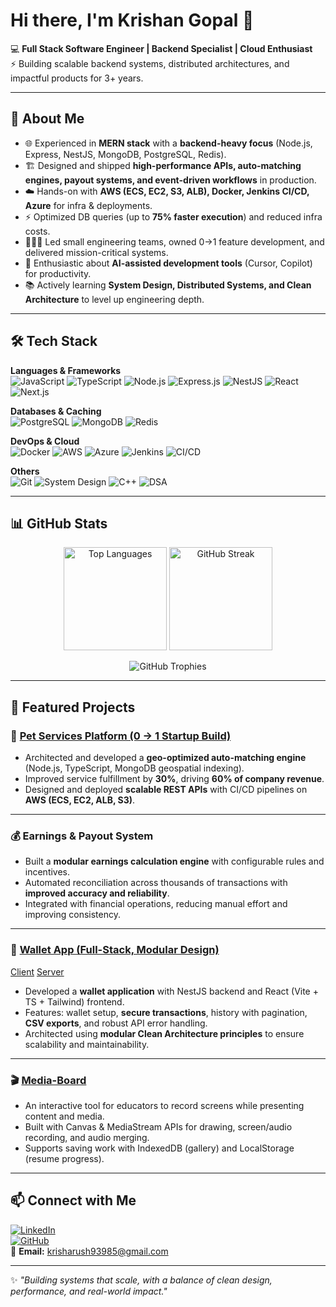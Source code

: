 # Hi there, I'm Krishan Gopal 👋  

💻 **Full Stack Software Engineer | Backend Specialist | Cloud Enthusiast**  
⚡ Building scalable backend systems, distributed architectures, and impactful products for 3+ years.  

---

## 🚀 About Me  

- 🌐 Experienced in **MERN stack** with a **backend-heavy focus** (Node.js, Express, NestJS, MongoDB, PostgreSQL, Redis).  
- 🏗️ Designed and shipped **high-performance APIs, auto-matching engines, payout systems, and event-driven workflows** in production.  
- ☁️ Hands-on with **AWS (ECS, EC2, S3, ALB), Docker, Jenkins CI/CD, Azure** for infra & deployments.  
- ⚡ Optimized DB queries (up to **75% faster execution**) and reduced infra costs.  
- 🧑‍🤝‍🧑 Led small engineering teams, owned 0→1 feature development, and delivered mission-critical systems.  
- 🤖 Enthusiastic about **AI-assisted development tools** (Cursor, Copilot) for productivity.  
- 📚 Actively learning **System Design, Distributed Systems, and Clean Architecture** to level up engineering depth.  

---

## 🛠️ Tech Stack  

**Languages & Frameworks**  
![JavaScript](https://img.shields.io/badge/JavaScript-FFD700?style=for-the-badge&logo=javascript&logoColor=black)
![TypeScript](https://img.shields.io/badge/TypeScript-3178C6?style=for-the-badge&logo=typescript&logoColor=white)
![Node.js](https://img.shields.io/badge/Node.js-43853D?style=for-the-badge&logo=node.js&logoColor=white)
![Express.js](https://img.shields.io/badge/Express.js-000000?style=for-the-badge&logo=express&logoColor=white)
![NestJS](https://img.shields.io/badge/NestJS-E0234E?style=for-the-badge&logo=nestjs&logoColor=white)
![React](https://img.shields.io/badge/React-61DBFB?style=for-the-badge&logo=react&logoColor=black)
![Next.js](https://img.shields.io/badge/Next.js-000000?style=for-the-badge&logo=next.js&logoColor=white)

**Databases & Caching**  
![PostgreSQL](https://img.shields.io/badge/PostgreSQL-316192?style=for-the-badge&logo=postgresql&logoColor=white)
![MongoDB](https://img.shields.io/badge/MongoDB-47A248?style=for-the-badge&logo=mongodb&logoColor=white)
![Redis](https://img.shields.io/badge/Redis-DC382D?style=for-the-badge&logo=redis&logoColor=white)

**DevOps & Cloud**  
![Docker](https://img.shields.io/badge/Docker-2496ED?style=for-the-badge&logo=docker&logoColor=white)
![AWS](https://img.shields.io/badge/AWS-232F3E?style=for-the-badge&logo=amazon-aws&logoColor=white)
![Azure](https://img.shields.io/badge/Azure-0078D4?style=for-the-badge&logo=microsoft-azure&logoColor=white)
![Jenkins](https://img.shields.io/badge/Jenkins-D24939?style=for-the-badge&logo=jenkins&logoColor=white)
![CI/CD](https://img.shields.io/badge/CI%2FCD-2088FF?style=for-the-badge&logo=github-actions&logoColor=white)

**Others**  
![Git](https://img.shields.io/badge/Git-F05033?style=for-the-badge&logo=git&logoColor=white)
![System Design](https://img.shields.io/badge/System%20Design-1f425f?style=for-the-badge&logo=arch-linux&logoColor=white)
![C++](https://img.shields.io/badge/C++-00599C?style=for-the-badge&logo=c%2B%2B&logoColor=white)
![DSA](https://img.shields.io/badge/Data%20Structures%20%26%20Algorithms-FF6F00?style=for-the-badge&logo=leetcode&logoColor=white)

---

## 📊 GitHub Stats  

<p align="center">
  
  <!-- Top Languages -->
  <img src="https://github-readme-stats.vercel.app/api/top-langs/?username=krishan93985&layout=compact&theme=radical&hide_border=true" alt="Top Languages" height="165" />
   <!-- GitHub Streak -->
  <img src="https://streak-stats.demolab.com?user=krishan93985&theme=radical&hide_border=true" alt="GitHub Streak" height="165" />
</p>  

<p align="center">
 
</p>

<p align="center">
  <!-- GitHub Trophies -->
  <img src="https://github-profile-trophy.vercel.app/?username=krishan93985&theme=radical&margin-w=10&margin-h=10&no-frame=true" alt="GitHub Trophies" />
</p>


---

## 🚀 Featured Projects  

### 🐾 [Pet Services Platform (0 → 1 Startup Build)](https://sploot.space) 
- Architected and developed a **geo-optimized auto-matching engine** (Node.js, TypeScript, MongoDB geospatial indexing).  
- Improved service fulfillment by **30%**, driving **60% of company revenue**.  
- Designed and deployed **scalable REST APIs** with CI/CD pipelines on **AWS (ECS, EC2, ALB, S3)**.  

---

### 💰 Earnings & Payout System  
- Built a **modular earnings calculation engine** with configurable rules and incentives.  
- Automated reconciliation across thousands of transactions with **improved accuracy and reliability**.  
- Integrated with financial operations, reducing manual effort and improving consistency.  

---

### 📂 [Wallet App (Full-Stack, Modular Design)](https://github.com/krishan93985/highlevel-server)
[Client](https://github.com/krishan93985/highlevel-client) 
[Server](https://github.com/krishan93985/highlevel-server)
- Developed a **wallet application** with NestJS backend and React (Vite + TS + Tailwind) frontend.  
- Features: wallet setup, **secure transactions**, history with pagination, **CSV exports**, and robust API error handling.  
- Architected using **modular Clean Architecture principles** to ensure scalability and maintainability. 

---

### 🎬 [Media-Board](https://github.com/krishan93985/Media-Board)
- An interactive tool for educators to record screens while presenting content and media.  
- Built with Canvas & MediaStream APIs for drawing, screen/audio recording, and audio merging.  
- Supports saving work with IndexedDB (gallery) and LocalStorage (resume progress).

---

## 📫 Connect with Me  

[![LinkedIn](https://img.shields.io/badge/LinkedIn-0077B5?style=for-the-badge&logo=linkedin&logoColor=white)](https://www.linkedin.com/in/krishan-gopal-1a05a7175/)  
[![GitHub](https://img.shields.io/badge/GitHub-181717?style=for-the-badge&logo=github&logoColor=white)](https://github.com/krishangopal)  
📧 **Email:** krisharush93985@gmail.com  

---

✨ _"Building systems that scale, with a balance of clean design, performance, and real-world impact."_  
